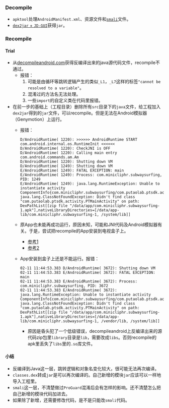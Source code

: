 ### Decompile

* `apktool`处理`AndroidManifest.xml`、资源文件和[`smali`](https://github.com/loveisbug/lettuce/blob/master/wiki/vulnerability/reverse/smali_spec.md)文件。
* [`dex2jar` + `JD-GUI`](https://github.com/loveisbug/lettuce/blob/master/wiki/vulnerability/reverse/badmemory.md#dex2jar--jd-gui)获得`jar`。

### Recompile
#### Trial

* 从[decompileandroid.com](http://www.decompileandroid.com/)获得反编译出来的java源代码文件，recompile不通过。
  * 报错：
    1. 可能是由循环等跳转逻辑产生的类似`_L1`，`_L7`这样的标签`"cannot be resolved to a variable"`。
    1. 混淆过的方法名无法处理。
    1. 一些`import`的自定义类在代码里报错。
* 在前一步的基础上（工程目录）删除所有`src`目录下的`java`文件，给工程加入`dex2jar`得到的`jar`文件，可以recompile。但是无法在Android模拟器（Genymotion）上运行。
  * 报错：
  
        D/AndroidRuntime( 1220): >>>>>> AndroidRuntime START com.android.internal.os.RuntimeInit <<<<<<
        D/AndroidRuntime( 1220): CheckJNI is OFF
        D/AndroidRuntime( 1220): Calling main entry com.android.commands.am.Am
        D/AndroidRuntime( 1220): Shutting down VM
        D/AndroidRuntime( 1249): Shutting down VM
        E/AndroidRuntime( 1249): FATAL EXCEPTION: main
        E/AndroidRuntime( 1249): Process: com.minicliphr.subwaysurfing, PID: 1249
        E/AndroidRuntime( 1249): java.lang.RuntimeException: Unable to instantiate activity ComponentInfo{com.minicliphr.subwaysurfing/com.putaolab.ptsdk.activity.PTMainActivity}: java.lang.ClassNotFoundException: Didn't find class "com.putaolab.ptsdk.activity.PTMainActivity" on path: DexPathList[[zip file "/data/app/com.minicliphr.subwaysurfing-1.apk"],nativeLibraryDirectories=[/data/app-lib/com.minicliphr.subwaysurfing-1, /system/lib]]
  * 原App也未能再成功运行，原因未知，可能和JNI代码及Android模拟器有关。于是，尝试把recompile的App安装到电视盒子上。
    * [参考1](http://stackoverflow.com/questions/26839947/runtimeexception-didnt-find-class-on-path-dexpathlist-that-makes-mad)
    * [参考2](http://stackoverflow.com/questions/23074381/didnt-find-class-on-path-dexpathlist)
  * App安装到盒子上还是不能运行。报错：
  
        02-11 11:44:53.383 D/AndroidRuntime( 3672): Shutting down VM
        02-11 11:44:53.383 E/AndroidRuntime( 3672): FATAL EXCEPTION: main
        02-11 11:44:53.383 E/AndroidRuntime( 3672): Process: com.minicliphr.subwaysurfing, PID: 3672
        02-11 11:44:53.383 E/AndroidRuntime( 3672): java.lang.RuntimeException: Unable to instantiate activity ComponentInfo{com.minicliphr.subwaysurfing/com.putaolab.ptsdk.activity.PTMainActivity}: java.lang.ClassNotFoundException: Didn't find class "com.putaolab.ptsdk.activity.PTMainActivity" on path: DexPathList[[zip file "/data/app/com.minicliphr.subwaysurfing-1.apk"],nativeLibraryDirectories=[/data/app-lib/com.minicliphr.subwaysurfing-1, /vendor/lib, /system/lib]]  
    * 原因是昏头犯了一个低级错误，decompileandroid上反编译出来的源代码zip包里`library`目录是`lib`，需要改成`libs`。否则recompile的apk里丢失了`libs`里的`.so`库文件。

#### 小结

* 反编译到Java这一层，跳转逻辑和对象名变化较大，很可能无法再次编译。
* `classes.dex`转成`jar`是可以再次编译的。自己新增的模块`jar`应该可以一样地导入工程里。
* `smali`这一层，不清楚做过`ProGuard`混淆后会有怎样的影响。还不清楚怎么把自己新增的模块代码加进去。
* 如果除了新增，还需要修改代码，是不是只能改`smali`代码。